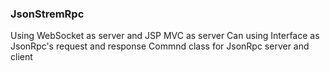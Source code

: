 ### JsonStremRpc
Using WebSocket as server and JSP MVC as server 
Can using Interface as JsonRpc's request and response
Commnd class for JsonRpc server and client 
